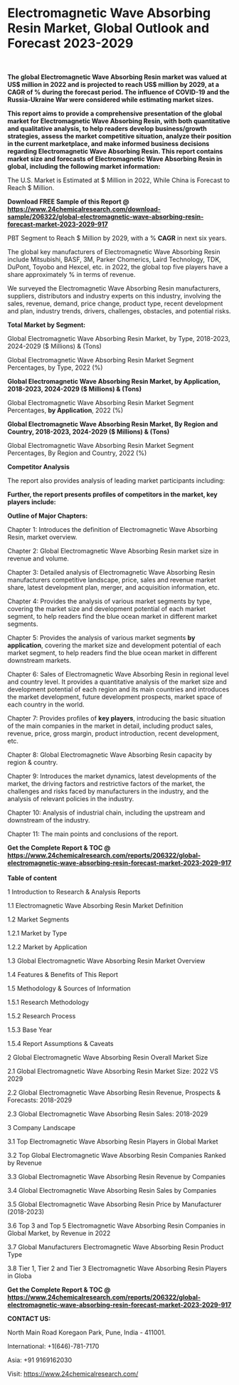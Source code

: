 <h1>Electromagnetic Wave Absorbing Resin Market, Global Outlook and Forecast 2023-2029</h1><br/><p><strong>The global Electromagnetic Wave Absorbing Resin market was valued at US$ million in 2022 and is projected to reach US$ million by 2029, at a <strong>CAGR</strong> of % during the forecast period. The influence of COVID-19 and the Russia-Ukraine War were considered while estimating market sizes.</strong></p><p><strong>This report aims to provide a comprehensive presentation of the global market for Electromagnetic Wave Absorbing Resin, with both quantitative and qualitative analysis, to help readers develop business/growth strategies, assess the market competitive situation, analyze their position in the current marketplace, and make informed business decisions regarding Electromagnetic Wave Absorbing Resin. This report contains market size and forecasts of Electromagnetic Wave Absorbing Resin in global, including the following market information:</strong></p><p>The U.S. Market is Estimated at $ Million in 2022, While China is Forecast to Reach $ Million.</p><div><b>Download FREE Sample of this Report @ <a href="https://www.24chemicalresearch.com/download-sample/206322/global-electromagnetic-wave-absorbing-resin-forecast-market-2023-2029-917">https://www.24chemicalresearch.com/download-sample/206322/global-electromagnetic-wave-absorbing-resin-forecast-market-2023-2029-917</a></b></div><p>PBT Segment to Reach $ Million by 2029, with a % <strong>CAGR</strong> in next six years.</p><p>The global key manufacturers of Electromagnetic Wave Absorbing Resin include Mitsubishi, BASF, 3M, Parker Chomerics, Laird Technology, TDK, DuPont, Toyobo and Hexcel, etc. in 2022, the global top five players have a share approximately % in terms of revenue.</p><p>We surveyed the Electromagnetic Wave Absorbing Resin manufacturers, suppliers, distributors and industry experts on this industry, involving the sales, revenue, demand, price change, product type, recent development and plan, industry trends, drivers, challenges, obstacles, and potential risks.</p><p><strong>Total Market by Segment:</strong></p><p>Global Electromagnetic Wave Absorbing Resin Market, by Type, 2018-2023, 2024-2029 ($ Millions) & (Tons)</p><p>Global Electromagnetic Wave Absorbing Resin Market Segment Percentages, by Type, 2022 (%)</p><p><strong>Global Electromagnetic Wave Absorbing Resin Market, <strong>by Application</strong>, 2018-2023, 2024-2029 ($ Millions) & (Tons)</strong></p><p>Global Electromagnetic Wave Absorbing Resin Market Segment Percentages, <strong>by Application</strong>, 2022 (%)</p><p><strong>Global Electromagnetic Wave Absorbing Resin Market, By Region and Country, 2018-2023, 2024-2029 ($ Millions) & (Tons)</strong></p><p>Global Electromagnetic Wave Absorbing Resin Market Segment Percentages, By Region and Country, 2022 (%)</p><p><strong>Competitor Analysis</strong></p><p>The report also provides analysis of leading market participants including:</p><p><strong>Further, the report presents profiles of competitors in the market, <strong>key players</strong> include:</strong></p><p><strong>Outline of Major Chapters:</strong></p><p>Chapter 1: Introduces the definition of Electromagnetic Wave Absorbing Resin, market overview.</p><p>Chapter 2: Global Electromagnetic Wave Absorbing Resin market size in revenue and volume.</p><p>Chapter 3: Detailed analysis of Electromagnetic Wave Absorbing Resin manufacturers competitive landscape, price, sales and revenue market share, latest development plan, merger, and acquisition information, etc.</p><p>Chapter 4: Provides the analysis of various market segments by type, covering the market size and development potential of each market segment, to help readers find the blue ocean market in different market segments.</p><p>Chapter 5: Provides the analysis of various market segments <strong>by application</strong>, covering the market size and development potential of each market segment, to help readers find the blue ocean market in different downstream markets.</p><p>Chapter 6: Sales of Electromagnetic Wave Absorbing Resin in regional level and country level. It provides a quantitative analysis of the market size and development potential of each region and its main countries and introduces the market development, future development prospects, market space of each country in the world.</p><p>Chapter 7: Provides profiles of <strong>key players</strong>, introducing the basic situation of the main companies in the market in detail, including product sales, revenue, price, gross margin, product introduction, recent development, etc.</p><p>Chapter 8: Global Electromagnetic Wave Absorbing Resin capacity by region & country.</p><p>Chapter 9: Introduces the market dynamics, latest developments of the market, the driving factors and restrictive factors of the market, the challenges and risks faced by manufacturers in the industry, and the analysis of relevant policies in the industry.</p><p>Chapter 10: Analysis of industrial chain, including the upstream and downstream of the industry.</p><p>Chapter 11: The main points and conclusions of the report.</p><div><b>Get the Complete Report & TOC @ <a href="https://www.24chemicalresearch.com/reports/206322/global-electromagnetic-wave-absorbing-resin-forecast-market-2023-2029-917">https://www.24chemicalresearch.com/reports/206322/global-electromagnetic-wave-absorbing-resin-forecast-market-2023-2029-917</a></b></div><br><b>Table of content</b><p>1 Introduction to Research & Analysis Reports<br />
 
  1.1 Electromagnetic Wave Absorbing Resin Market Definition<br />
 
  1.2 Market Segments<br />
 
  1.2.1 Market by Type<br />
 
  1.2.2 Market by Application<br />
 
  1.3 Global Electromagnetic Wave Absorbing Resin Market Overview<br />
 
  1.4 Features & Benefits of This Report<br />
 
  1.5 Methodology & Sources of Information<br />
 
  1.5.1 Research Methodology<br />
 
  1.5.2 Research Process<br />
 
  1.5.3 Base Year<br />
 
  1.5.4 Report Assumptions & Caveats<br />
 
 2 Global Electromagnetic Wave Absorbing Resin Overall Market Size<br />
 
  2.1 Global Electromagnetic Wave Absorbing Resin Market Size: 2022 VS 2029<br />
 
  2.2 Global Electromagnetic Wave Absorbing Resin Revenue, Prospects & Forecasts: 2018-2029<br />
 
  2.3 Global Electromagnetic Wave Absorbing Resin Sales: 2018-2029<br />
 
 3 Company Landscape<br />
 
  3.1 Top Electromagnetic Wave Absorbing Resin Players in Global Market<br />
 
  3.2 Top Global Electromagnetic Wave Absorbing Resin Companies Ranked by Revenue<br />
 
  3.3 Global Electromagnetic Wave Absorbing Resin Revenue by Companies<br />
 
  3.4 Global Electromagnetic Wave Absorbing Resin Sales by Companies<br />
 
  3.5 Global Electromagnetic Wave Absorbing Resin Price by Manufacturer (2018-2023)<br />
 
  3.6 Top 3 and Top 5 Electromagnetic Wave Absorbing Resin Companies in Global Market, by Revenue in 2022<br />
 
  3.7 Global Manufacturers Electromagnetic Wave Absorbing Resin Product Type<br />
 
  3.8 Tier 1, Tier 2 and Tier 3 Electromagnetic Wave Absorbing Resin Players in Globa<br><div><b>Get the Complete Report & TOC @ <a href="https://www.24chemicalresearch.com/reports/206322/global-electromagnetic-wave-absorbing-resin-forecast-market-2023-2029-917">https://www.24chemicalresearch.com/reports/206322/global-electromagnetic-wave-absorbing-resin-forecast-market-2023-2029-917</a></b></div></p>
 
 <b>CONTACT US:</b><br>
 
 North Main Road Koregaon Park, Pune, India - 411001.<br/>
 
 International: +1(646)-781-7170<br/>
 
 Asia: +91 9169162030<br/>
 
 Visit: <a href="https://www.24chemicalresearch.com/">https://www.24chemicalresearch.com/</a>
 
 <br>